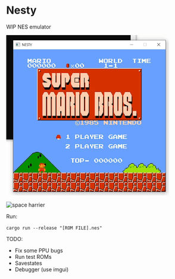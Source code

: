 # Nesty

WIP NES emulator

![mario](media/mario.gif)

![space harrier](media/space-harrier.gif)

Run:
```
cargo run --release "[ROM FILE].nes"
```

TODO:

- Fix some PPU bugs
- Run test ROMs
- Savestates
- Debugger (use imgui)
